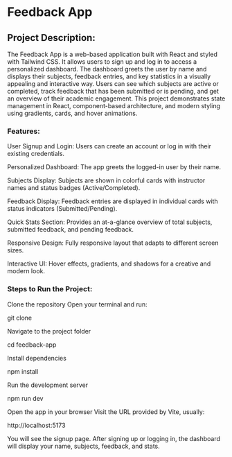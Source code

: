 # Feedback App

## Project Description:
The Feedback App is a web-based application built with React and styled with Tailwind CSS. It allows users to sign up and log in to access a personalized dashboard. The dashboard greets the user by name and displays their subjects, feedback entries, and key statistics in a visually appealing and interactive way. Users can see which subjects are active or completed, track feedback that has been submitted or is pending, and get an overview of their academic engagement. This project demonstrates state management in React, component-based architecture, and modern styling using gradients, cards, and hover animations.

### Features:

User Signup and Login: Users can create an account or log in with their existing credentials.

Personalized Dashboard: The app greets the logged-in user by their name.

Subjects Display: Subjects are shown in colorful cards with instructor names and status badges (Active/Completed).

Feedback Display: Feedback entries are displayed in individual cards with status indicators (Submitted/Pending).

Quick Stats Section: Provides an at-a-glance overview of total subjects, submitted feedback, and pending feedback.

Responsive Design: Fully responsive layout that adapts to different screen sizes.

Interactive UI: Hover effects, gradients, and shadows for a creative and modern look.

### Steps to Run the Project:

Clone the repository
Open your terminal and run:

git clone <your-repo-url>


Navigate to the project folder

cd feedback-app


Install dependencies

npm install


Run the development server

npm run dev


Open the app in your browser
Visit the URL provided by Vite, usually:

http://localhost:5173


You will see the signup page. After signing up or logging in, the dashboard will display your name, subjects, feedback, and stats.
